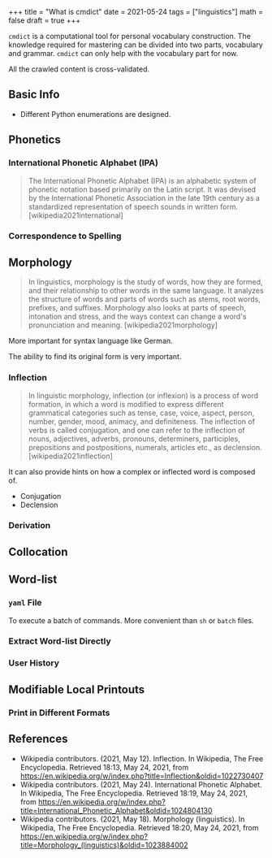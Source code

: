 +++
title = "What is cmdict"
date = 2021-05-24
tags = ["linguistics"]
math = false
draft = true
+++

`cmdict` is a computational tool for personal vocabulary construction. The
knowledge required for mastering can be divided into two parts, vocabulary and
grammar. `cmdict` can only help with the vocabulary part for now.

All the crawled content is cross-validated.

<!--more-->

## Basic Info

- Different Python enumerations are designed.

## Phonetics

### International Phonetic Alphabet (IPA)

> The International Phonetic Alphabet (IPA) is an alphabetic system of phonetic
> notation based primarily on the Latin script. It was devised by the
> International Phonetic Association in the late 19th century as a standardized
> representation of speech sounds in written form. [wikipedia2021international]

### Correspondence to Spelling

## Morphology

> In linguistics, morphology is the study of words, how they are formed, and
> their relationship to other words in the same language. It analyzes the
> structure of words and parts of words such as stems, root words, prefixes,
> and suffixes. Morphology also looks at parts of speech, intonation and
> stress, and the ways context can change a word's pronunciation and meaning.
> [wikipedia2021morphology]

More important for syntax language like German.

The ability to find its original form is very important.

### Inflection

> In linguistic morphology, inflection (or inflexion) is a process of word
> formation, in which a word is modified to express different grammatical
> categories such as tense, case, voice, aspect, person, number, gender, mood,
> animacy, and definiteness. The inflection of verbs is called conjugation, and
> one can refer to the inflection of nouns, adjectives, adverbs, pronouns,
> determiners, participles, prepositions and postpositions, numerals, articles
> etc., as declension. [wikipedia2021inflection]

It can also provide hints on how a complex or inflected word is composed of.

- Conjugation
- Declension

### Derivation

## Collocation

## Word-list

### `yaml` File

To execute a batch of commands. More convenient than `sh` or `batch` files.

### Extract Word-list Directly

### User History

## Modifiable Local Printouts

### Print in Different Formats

## References

- Wikipedia contributors. (2021, May 12). Inflection. In Wikipedia, The Free
  Encyclopedia. Retrieved 18:13, May 24, 2021, from
  https://en.wikipedia.org/w/index.php?title=Inflection&oldid=1022730407
- Wikipedia contributors. (2021, May 24). International Phonetic Alphabet. In
  Wikipedia, The Free Encyclopedia. Retrieved 18:19, May 24, 2021, from
  https://en.wikipedia.org/w/index.php?title=International_Phonetic_Alphabet&oldid=1024804130
- Wikipedia contributors. (2021, May 18). Morphology (linguistics). In
  Wikipedia, The Free Encyclopedia. Retrieved 18:20, May 24, 2021, from
  https://en.wikipedia.org/w/index.php?title=Morphology_(linguistics)&oldid=1023884002
